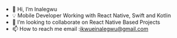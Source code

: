 - 👋 Hi, I’m Inalegwu
- 💡 Mobile Developer Working with React Native, Swift and Kotlin
- 💞️ I’m looking to collaborate on React Native Based Projects
- 📫 How to reach me email :ikwueinalegwu@gmail.com
